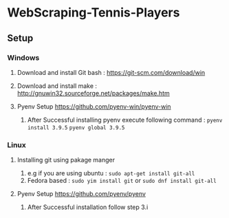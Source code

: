 # WebScraping-Tennis-Players

## Setup  
### Windows
1. Download and install Git bash : https://git-scm.com/download/win
   
2. Download and install make : http://gnuwin32.sourceforge.net/packages/make.htm

3. Pyenv Setup  https://github.com/pyenv-win/pyenv-win 
    1. After Successful installing pyenv execute following command :
        `pyenv install 3.9.5`
        `pyenv global 3.9.5`


### Linux
1. Installing git using pakage manger 
   1. e.g if you are using ubuntu : `sudo apt-get install git-all`
   2. Fedora based : `sudo yim install git` or `sudo dnf install git-all`

2. Pyenv Setup https://github.com/pyenv/pyenv
   1. After Successful installation follow step 3.i

